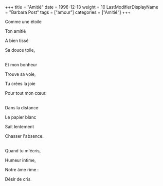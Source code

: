 +++
title = "Amitié"
date = 1996-12-13
weight = 10
LastModifierDisplayName = "Barbara Post"
tags = ["amour"]
categories = ["Amitié"]
+++

Comme une étoile

Ton amitié

A bien tissé

Sa douce toile,

 \
Et mon bonheur

Trouve sa voie,

Tu crées la joie

Pour tout mon cœur.

 \
Dans la distance

Le papier blanc

Sait lentement

Chasser l'absence.

 \
Quand tu m'écris,

Humeur intime,

Notre âme rime :

Désir de cris.

